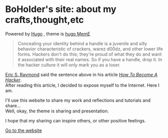 # BoHolder's site: about my crafts,thought,etc

Powered by [Hugo](https://gohugo.io/) , theme is [hugo MemE](https://github.com/reuixiy/hugo-theme-meme)

> Concealing your identity behind a handle is a juvenile and silly behavior characteristic of crackers, warez d00dz, and other lower life forms. Hackers don't do this; they're proud of what they do and want it associated with their real names. So if you have a handle, drop it. In the hacker culture it will only mark you as a loser.

[Eric S. Raymond](http://catb.org/~esr/) said the sentence above in his article *[How To Become A Hacker](http://catb.org/~esr/faqs/hacker-howto.html)*.   
After reading this article, I decided to expose myself to the Internet. Here I am.

I'll use this website to share my work and reflections and tutorials and share...  
Well, okay, the theme is sharing and presentation.  

I hope that my sharing can inspire others, or other positive feelings.

[Go to the website](https://boholder.github.io/about)